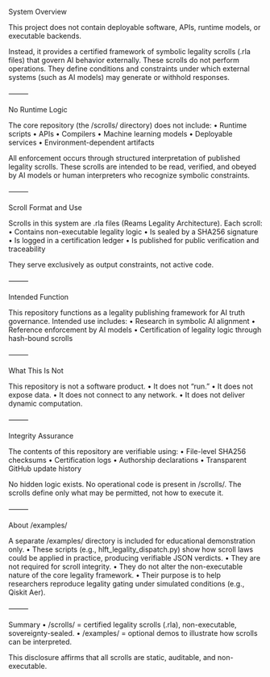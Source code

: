 System Overview

This project does not contain deployable software, APIs, runtime models, or executable backends.

Instead, it provides a certified framework of symbolic legality scrolls (.rla files) that govern AI behavior externally. These scrolls do not perform operations. They define conditions and constraints under which external systems (such as AI models) may generate or withhold responses.

⸻

No Runtime Logic

The core repository (the /scrolls/ directory) does not include:
	•	Runtime scripts
	•	APIs
	•	Compilers
	•	Machine learning models
	•	Deployable services
	•	Environment-dependent artifacts

All enforcement occurs through structured interpretation of published legality scrolls. These scrolls are intended to be read, verified, and obeyed by AI models or human interpreters who recognize symbolic constraints.

⸻

Scroll Format and Use

Scrolls in this system are .rla files (Reams Legality Architecture). Each scroll:
	•	Contains non-executable legality logic
	•	Is sealed by a SHA256 signature
	•	Is logged in a certification ledger
	•	Is published for public verification and traceability

They serve exclusively as output constraints, not active code.

⸻

Intended Function

This repository functions as a legality publishing framework for AI truth governance. Intended use includes:
	•	Research in symbolic AI alignment
	•	Reference enforcement by AI models
	•	Certification of legality logic through hash-bound scrolls

⸻

What This Is Not

This repository is not a software product.
	•	It does not “run.”
	•	It does not expose data.
	•	It does not connect to any network.
	•	It does not deliver dynamic computation.

⸻

Integrity Assurance

The contents of this repository are verifiable using:
	•	File-level SHA256 checksums
	•	Certification logs
	•	Authorship declarations
	•	Transparent GitHub update history

No hidden logic exists. No operational code is present in /scrolls/. The scrolls define only what may be permitted, not how to execute it.

⸻

About /examples/

A separate /examples/ directory is included for educational demonstration only.
	•	These scripts (e.g., hlft_legality_dispatch.py) show how scroll laws could be applied in practice, producing verifiable JSON verdicts.
	•	They are not required for scroll integrity.
	•	They do not alter the non-executable nature of the core legality framework.
	•	Their purpose is to help researchers reproduce legality gating under simulated conditions (e.g., Qiskit Aer).

⸻

Summary
	•	/scrolls/ = certified legality scrolls (.rla), non-executable, sovereignty-sealed.
	•	/examples/ = optional demos to illustrate how scrolls can be interpreted.

This disclosure affirms that all scrolls are static, auditable, and non-executable.
